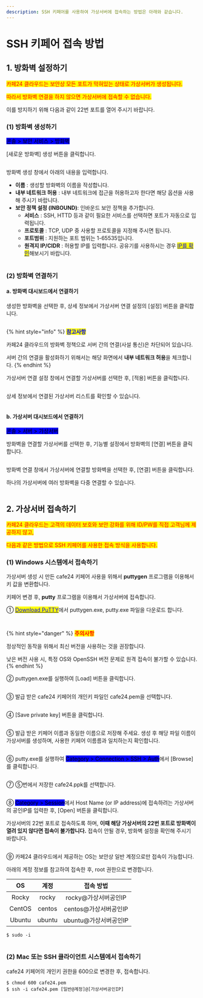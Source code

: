 ```yaml
---
description: SSH 키페어를 사용하여 가상서버에 접속하는 방법은 아래와 같습니다.
---
```


# SSH 키페어 접속 방법

## 1. 방화벽 설정하기

<mark style="color:red;">카페24 클라우드는 보안상 모든 포트가 막혀있는 상태로 가상서버가 생성됩니다.</mark>

<mark style="color:red;">따라서 방화벽 연결을 하지 않으면 가상서버에 접속할 수 없습니다.</mark>&#x20;

이를 방지하기 위해 다음과 같이 22번 포트를 열어 주시기 바랍니다.

### (1) 방화벽 생성하기

<mark style="background-color:blue;">콘솔 > 보안 서비스 > 방화벽</mark>

\[새로운 방화벽] 생성 버튼을 클릭합니다.

<figure><img src="https://filesystem.cafe24.com/hosting/cloud_service/2020/03/12/1817a7ac3176d018f050557ed7fdf19d_1583999970.png" alt=""><figcaption></figcaption></figure>

방화벽 생성 창에서 아래의 내용을 입력합니다.

* **이름** : 생성할 방화벽의 이름을 작성합니다.
* **내부 네트워크 허용** : 내부 네트워크에 접근을 허용하고자 한다면 해당 옵션을 사용해 주시기 바랍니다.
* **보안 정책 설정 (INBOUND)**: 인바운드 보안 정책을 추가합니다.
  * **서비스** : SSH, HTTD 등과 같이 필요한 서비스를 선택하면 포트가 자동으로 입력됩니다.
  * **프로토콜** : TCP, UDP 중 사용할 프로토콜을 지정해 주시면 됩니다.
  * **포트범위** : 지원하는 포트 범위는 1-65535입니다.
  * **원격지 IP/CIDR** : 허용할 IP를 입력합니다. 공유기를 사용하시는 경우 [<mark style="color:blue;">IP를 확인</mark>](http://ifconfig.kr/)해보시기 바랍니다.

<figure><img src="https://filesystem.cafe24.com/hosting/cloud_service/2020/03/12/23201427604e3a110f20a5b34e8d8b07_1584000007.png" alt=""><figcaption></figcaption></figure>





### (2) 방화벽 연결하기

#### a. 방화벽 대시보드에서 연결하기

생성한 방화벽을 선택한 후, 상세 정보에서 가상서버 연결 설정의 \[설정] 버튼을 클릭합니다.

<figure><img src="https://filesystem.cafe24.com/hosting/cloud_service/2021/04/09/ff0f0de0ce6b26de352f3e7f430856b0_1617956074.jpg" alt=""><figcaption></figcaption></figure>

{% hint style="info" %}
<mark style="color:blue;">**참고사항**</mark>

카페24 클라우드의 방화벽 정책으로 서버 간의 연결(사설 통신)은 차단되어 있습니다.

서버 간의 연결을 활성화하기 위해서는 해당 화면에서 **내부 네트워크 허용**을 체크합니다.
{% endhint %}

가상서버 연결 설정 창에서 연결할 가상서버를 선택한 후, \[적용] 버튼을 클릭합니다.

<figure><img src="https://filesystem.cafe24.com/hosting/cloud_service/2020/03/12/cda5e1ad72a8eb1c64d073a9cd70af92_1584000170.png" alt=""><figcaption></figcaption></figure>

상세 정보에서 연결된 가상서버 리스트를 확인할 수 있습니다.

<figure><img src="https://filesystem.cafe24.com/hosting/cloud_service/2020/03/12/6cc2e864828dcaef02d181b328c578a0_1584000193.png" alt=""><figcaption></figcaption></figure>



#### b. 가상서버 대시보드에서 연결하기

<mark style="background-color:blue;">콘솔 > 서버 > 가상서버</mark>

방화벽을 연결할 가상서버를 선택한 후, 기능별 설정에서 방화벽의 \[연결] 버튼을 클릭합니다.

<figure><img src="https://filesystem.cafe24.com/hosting/cloud_service/2020/03/12/2efc9f9424ce7aaaab9788205b441ac4_1584002222.png" alt=""><figcaption></figcaption></figure>

방화벽 연결 창에서 가상서버에 연결할 방화벽을 선택한 후, \[연결] 버튼을 클릭합니다.

하나의 가상서버에 여러 방화벽을 다중 연결할 수 있습니다.

<figure><img src="https://filesystem.cafe24.com/hosting/cloud_service/2022/06/15/debb70798d1bf047d0df9ecfcf0d70ee_1655252381.jpg" alt=""><figcaption></figcaption></figure>







## 2. 가상서버 접속하기

<mark style="color:red;">카페24 클라우드는 고객의 데이터 보호와 보안 강화를 위해 ID/PW를 직접 고객님께 제공하지 않고,</mark>

<mark style="color:red;">다음과 같은 방법으로 SSH 키페어를 사용한 접속 방식을 사용합니다.</mark>

### (1) Windows 시스템에서 접속하기

가상서버 생성 시 만든 cafe24 키페어 사용을 위해서 **puttygen** 프로그램을 이용해서 키 값을 변환합니다.&#x20;

키페어 변경 후, **putty** 프로그램을 이용해서 가상서버에 접속합니다.&#x20;

① [<mark style="color:blue;">Download PuTTY</mark>](https://www.chiark.greenend.org.uk/\~sgtatham/putty/latest.html)에서 puttygen.exe, putty.exe 파일을 다운로드 합니다.

<figure><img src="https://filesystem.cafe24.com/hosting/cloud_service/2022/06/17/45c66d948d8dddbae87be60be6120f07_1655455874.jpg" alt=""><figcaption></figcaption></figure>

<figure><img src="https://filesystem.cafe24.com/hosting/cloud_service/2022/06/17/96afd66b852df89687e680ad034e410a_1655455886.jpg" alt=""><figcaption></figcaption></figure>

{% hint style="danger" %}
<mark style="color:red;">**주의사항**</mark>

정상적인 동작을 위해서 최신 버전을 사용하는 것을 권장합니다.

낮은 버전 사용 시, 특정 OS와 OpenSSH 버전 문제로 원격 접속이 불가할 수 있습니다.
{% endhint %}

② puttygen.exe를 실행하여 \[Load] 버튼을 클릭합니다.

<figure><img src="https://filesystem.cafe24.com/hosting/cloud_service/2020/12/04/a236b19d56cac8dc13233c7cac79fc3f_1607068573.png" alt=""><figcaption></figcaption></figure>

③ 발급 받은 cafe24 키페어의 개인키 파일인 cafe24.pem을 선택합니다.

<figure><img src="https://filesystem.cafe24.com/hosting/cloud_service/2020/12/04/3d78217fccfd38b632f55a17ada81cb9_1607068629.png" alt=""><figcaption></figcaption></figure>

④ \[Save private key] 버튼을 클릭합니다.

<figure><img src="https://filesystem.cafe24.com/hosting/cloud_service/2020/12/04/0ba531f4b03f3aac470780f640fb1e37_1607068666.png" alt=""><figcaption></figcaption></figure>

⑤ 발급 받은 키페어 이름과 동일한 이름으로 저장해 주세요. 생성 후 해당 파일 이름이 가상서버를 생성하며, 사용한 키페어 이름름과 일치하는지 확인합니다.

<figure><img src="https://filesystem.cafe24.com/hosting/cloud_service/2021/03/29/cd22ed2035c0f97b411572d4a69b9338_1616977384.png" alt=""><figcaption></figcaption></figure>

⑥ putty.exe를 실행하여 <mark style="background-color:blue;">Category > Connection > SSH > Auth</mark>에서 \[Browse]를 클릭합니다.

<figure><img src="https://filesystem.cafe24.com/hosting/cloud_service/2020/12/04/a59a46807d59670bb2269d4314261084_1607068767.png" alt=""><figcaption></figcaption></figure>

⑦ ⑤번에서 저장한 cafe24.ppk를 선택합니다.

<figure><img src="https://filesystem.cafe24.com/hosting/cloud_service/2020/12/04/022ec530dd5c22339e2001a68f962868_1607068800.png" alt=""><figcaption></figcaption></figure>

⑧ <mark style="background-color:blue;">Category > Session</mark>에서 Host Name (or IP address)에 접속하려는 가상서버의 공인IP를 입력한 후, \[Open] 버튼을 클릭합니다.

가상서버의 22번 포트로 접속하도록 하며, **이때 해당 가상서버의 22번 포트로 방화벽이 열려 있지 않다면 접속이 불가합니다.** 접속이 안될 경우, 방화벽 설정을 확인해 주시기 바랍니다.

<figure><img src="https://filesystem.cafe24.com/hosting/cloud_service/2021/07/30/26974cad5c741f06794cd0e4113ba377_1627625855.png" alt=""><figcaption></figcaption></figure>

⑨ 카페24 클라우드에서 제공하는 OS는 보안상 일반 계정으로만 접속이 가능합니다.

아래의 계정 정보를 참고하여 접속한 후, root 권한으로 변경합니다.

|   OS   |   계정   |      접속 방법      |
| :----: | :----: | :-------------: |
|  Rocky |  rocky |  rocky@가상서버공인IP |
| CentOS | centos | centos@가상서버공인IP |
| Ubuntu | ubuntu | ubuntu@가상서버공인IP |

```shell-session
$ sudo -i
```

<figure><img src="https://filesystem.cafe24.com/hosting/cloud_service/2020/02/21/c1430ed520c82eb27629c225aea9174c_1582268758.png" alt=""><figcaption></figcaption></figure>





### (2) Mac 또는 SSH 클라이언트 시스템에서 접속하기

cafe24 키페어의 개인키 권한을 600으로 변경한 후, 접속합니다.

```shell-session
$ chmod 600 cafe24.pem
$ ssh -i cafe24.pem [일반@계정]@[가상서버공인IP]
```

<figure><img src="https://filesystem.cafe24.com/hosting/cloud_service/2021/07/30/4f0bbaf45d5dae00d470e2181c73a241_1627625875.png" alt=""><figcaption></figcaption></figure>
